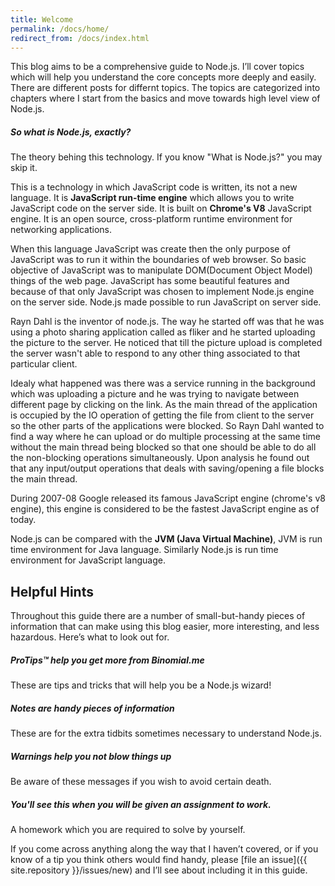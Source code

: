 ```yaml
---
title: Welcome
permalink: /docs/home/
redirect_from: /docs/index.html
---
```


This blog aims to be a comprehensive guide to Node.js. I’ll cover topics which will help you understand the core concepts more deeply and easily. There are different posts for differnt topics. The topics are categorized into chapters where I start from the basics and move towards high level view of Node.js.


<div class="note info">
  <h5>So what is Node.js, exactly?</h5>
  <p>The theory behing this technology. If you know "What is Node.js?" you may skip it.</p>
</div>

This is a technology in which JavaScript code is written, its not a new language. It is **JavaScript run-time engine** which allows you to write JavaScript code on the server side. It is built on **Chrome's V8** JavaScript engine. It is an open source, cross-platform runtime environment for networking applications.

When this language JavaScript was create then the only purpose of JavaScript was to run it within the boundaries of web browser. So basic objective of JavaScript was to manipulate DOM(Document Object Model) things of the web page. JavaScript has some beautiful features and because of that only
JavaScript was chosen to implement Node.js engine on the server side. Node.js made possible to run JavaScript on server side.

Rayn Dahl is the inventor of node.js. The way he started off was that he was using a photo sharing application called as fliker and he started uploading the picture to the server. He noticed that till the picture upload is completed the server wasn't able to respond to any other thing associated to that
particular client.

Idealy what happened was there was a service running in the background which was uploading a picture and he was trying to navigate between different page by clicking on the link. As the main thread of the application is occupied by the IO operation of getting the file from client to the server so the
other parts of the applications were blocked. So Rayn Dahl wanted to find a way where he can upload or do multiple processing at the same time without the main thread being blocked so that one should be able to do all the non-blocking operations simultaneously. Upon analysis he found out that any input/output operations that deals with saving/opening a file blocks the main thread.

During 2007-08 Google released its famous JavaScript engine (chrome's v8 engine), this engine is considered to be the fastest JavaScript engine as of today.

Node.js can be compared with the **JVM (Java Virtual Machine)**, JVM is run time environment for Java language. Similarly Node.js is run time environment for JavaScript language.

## Helpful Hints

Throughout this guide there are a number of small-but-handy pieces of
information that can make using this blog easier, more interesting, and less
hazardous. Here’s what to look out for.

<div class="note">
  <h5>ProTips™ help you get more from Binomial.me</h5>
  <p>These are tips and tricks that will help you be a Node.js wizard!</p>
</div>

<div class="note info">
  <h5>Notes are handy pieces of information</h5>
  <p>These are for the extra tidbits sometimes necessary to understand
     Node.js.</p>
</div>

<div class="note warning">
  <h5>Warnings help you not blow things up</h5>
  <p>Be aware of these messages if you wish to avoid certain death.</p>
</div>

<div class="note unreleased">
  <h5>You'll see this when you will be given an assignment to work.</h5>
  <p>A homework which you are required to solve by yourself.</p>
</div>

If you come across anything along the way that I haven’t covered, or if you
know of a tip you think others would find handy, please [file an
issue]({{ site.repository }}/issues/new) and I’ll see about
including it in this guide.
